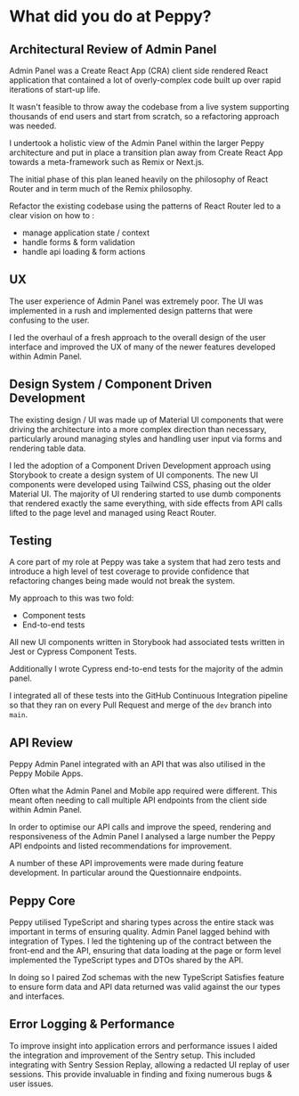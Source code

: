 # What did you do at Peppy?

## Architectural Review of Admin Panel

Admin Panel was a Create React App (CRA) client side rendered React application that contained a lot of overly-complex code built up over rapid iterations of start-up life.

It wasn't feasible to throw away the codebase from a live system supporting thousands of end users and start from scratch, so a refactoring approach was needed.

I undertook a holistic view of the Admin Panel within the larger Peppy architecture and put in place a transition plan away from Create React App towards a meta-framework such as Remix or Next.js.

The initial phase of this plan leaned heavily on the philosophy of React Router and in term much of the Remix philosophy.

Refactor the existing codebase using the patterns of React Router led to a clear vision on how to :

- manage application state / context
- handle forms & form validation
- handle api loading & form actions

## UX

The user experience of Admin Panel was extremely poor. The UI was implemented in a rush and implemented design patterns that were confusing to the user.

I led the overhaul of a fresh approach to the overall design of the user interface and improved the UX of many of the newer features developed within Admin Panel.

## Design System / Component Driven Development

The existing design / UI was made up of Material UI components that were driving the architecture into a more complex direction than necessary, particularly around managing styles and handling user input via forms and rendering table data.

I led the adoption of a Component Driven Development approach using Storybook to create a design system of UI components. The new UI components were developed using Tailwind CSS, phasing out the older Material UI. The majority of UI rendering started to use dumb components that rendered exactly the same everything, with side effects from API calls lifted to the page level and managed using React Router.

## Testing

A core part of my role at Peppy was take a system that had zero tests and introduce a high level of test coverage to provide confidence that refactoring changes being made would not break the system.

My approach to this was two fold:

- Component tests
- End-to-end tests

All new UI components written in Storybook had associated tests written in Jest or Cypress Component Tests.

Additionally I wrote Cypress end-to-end tests for the majority of the admin panel.

I integrated all of these tests into the GitHub Continuous Integration pipeline so that they ran on every Pull Request and merge of the `dev` branch into `main`.

## API Review

Peppy Admin Panel integrated with an API that was also utilised in the Peppy Mobile Apps.

Often what the Admin Panel and Mobile app required were different. This meant often needing to call multiple API endpoints from the client side within Admin Panel.

In order to optimise our API calls and improve the speed, rendering and responsiveness of the Admin Panel I analysed a large number the Peppy API endpoints and listed recommendations for improvement.

A number of these API improvements were made during feature development. In particular around the Questionnaire endpoints.

## Peppy Core

Peppy utilised TypeScript and sharing types across the entire stack was important in terms of ensuring quality. Admin Panel lagged behind with integration of Types. I led the tightening up of the contract between the front-end and the API, ensuring that data loading at the page or form level implemented the TypeScript types and DTOs shared by the API.

In doing so I paired Zod schemas with the new TypeScript Satisfies feature to ensure form data and API data returned was valid against the our types and interfaces.

## Error Logging & Performance

To improve insight into application errors and performance issues I aided the integration and improvement of the Sentry setup. This included integrating with Sentry Session Replay, allowing a redacted UI replay of user sessions. This provide invaluable in finding and fixing numerous bugs & user issues.

